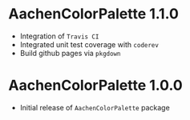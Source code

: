 # AachenColorPalette 1.1.0

* Integration of `Travis CI`
* Integrated unit test coverage with `coderev`
* Build github pages via `pkgdown`

# AachenColorPalette 1.0.0

* Initial release of `AachenColorPalette` package
